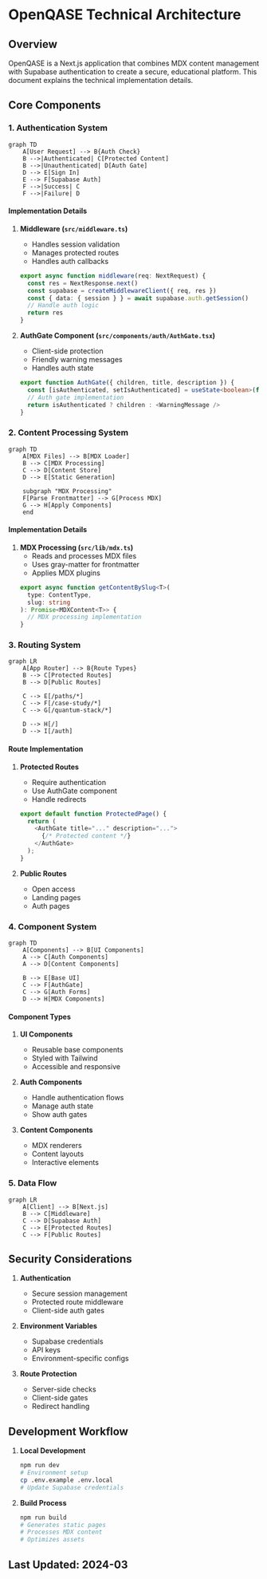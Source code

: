 # OpenQASE Technical Architecture

## Overview

OpenQASE is a Next.js application that combines MDX content management with Supabase authentication to create a secure, educational platform. This document explains the technical implementation details.

## Core Components

### 1. Authentication System

```mermaid
graph TD
    A[User Request] --> B{Auth Check}
    B -->|Authenticated| C[Protected Content]
    B -->|Unauthenticated| D[Auth Gate]
    D --> E[Sign In]
    E --> F[Supabase Auth]
    F -->|Success| C
    F -->|Failure| D
```

#### Implementation Details

1. **Middleware (`src/middleware.ts`)**
   - Handles session validation
   - Manages protected routes
   - Handles auth callbacks
   ```typescript
   export async function middleware(req: NextRequest) {
     const res = NextResponse.next()
     const supabase = createMiddlewareClient({ req, res })
     const { data: { session } } = await supabase.auth.getSession()
     // Handle auth logic
     return res
   }
   ```

2. **AuthGate Component (`src/components/auth/AuthGate.tsx`)**
   - Client-side protection
   - Friendly warning messages
   - Handles auth state
   ```typescript
   export function AuthGate({ children, title, description }) {
     const [isAuthenticated, setIsAuthenticated] = useState<boolean>(false)
     // Auth gate implementation
     return isAuthenticated ? children : <WarningMessage />
   }
   ```

### 2. Content Processing System

```mermaid
graph TD
    A[MDX Files] --> B[MDX Loader]
    B --> C[MDX Processing]
    C --> D[Content Store]
    D --> E[Static Generation]
    
    subgraph "MDX Processing"
    F[Parse Frontmatter] --> G[Process MDX]
    G --> H[Apply Components]
    end
```

#### Implementation Details

1. **MDX Processing (`src/lib/mdx.ts`)**
   - Reads and processes MDX files
   - Uses gray-matter for frontmatter
   - Applies MDX plugins
   ```typescript
   export async function getContentBySlug<T>(
     type: ContentType,
     slug: string
   ): Promise<MDXContent<T>> {
     // MDX processing implementation
   }
   ```

### 3. Routing System

```mermaid
graph LR
    A[App Router] --> B{Route Types}
    B --> C[Protected Routes]
    B --> D[Public Routes]
    
    C --> E[/paths/*]
    C --> F[/case-study/*]
    C --> G[/quantum-stack/*]
    
    D --> H[/]
    D --> I[/auth]
```

#### Route Implementation

1. **Protected Routes**
   - Require authentication
   - Use AuthGate component
   - Handle redirects
   ```typescript
   export default function ProtectedPage() {
     return (
       <AuthGate title="..." description="...">
         {/* Protected content */}
       </AuthGate>
     );
   }
   ```

2. **Public Routes**
   - Open access
   - Landing pages
   - Auth pages

### 4. Component System

```mermaid
graph TD
    A[Components] --> B[UI Components]
    A --> C[Auth Components]
    A --> D[Content Components]
    
    B --> E[Base UI]
    C --> F[AuthGate]
    C --> G[Auth Forms]
    D --> H[MDX Components]
```

#### Component Types

1. **UI Components**
   - Reusable base components
   - Styled with Tailwind
   - Accessible and responsive

2. **Auth Components**
   - Handle authentication flows
   - Manage auth state
   - Show auth gates

3. **Content Components**
   - MDX renderers
   - Content layouts
   - Interactive elements

### 5. Data Flow

```mermaid
graph LR
    A[Client] --> B[Next.js]
    B --> C[Middleware]
    C --> D[Supabase Auth]
    C --> E[Protected Routes]
    C --> F[Public Routes]
```

## Security Considerations

1. **Authentication**
   - Secure session management
   - Protected route middleware
   - Client-side auth gates

2. **Environment Variables**
   - Supabase credentials
   - API keys
   - Environment-specific configs

3. **Route Protection**
   - Server-side checks
   - Client-side gates
   - Redirect handling

## Development Workflow

1. **Local Development**
   ```bash
   npm run dev
   # Environment setup
   cp .env.example .env.local
   # Update Supabase credentials
   ```

2. **Build Process**
   ```bash
   npm run build
   # Generates static pages
   # Processes MDX content
   # Optimizes assets
   ```

## Last Updated: 2024-03